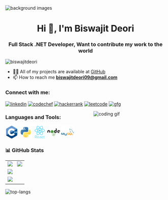 <img src="https://images.unsplash.com/photo-1566837945700-30057527ade0?ixlib=rb-1.2.1&ixid=MnwxMjA3fDB8MHxwaG90by1wYWdlfHx8fGVufDB8fHx8&auto=format&fit=crop&w=750&q=80" alt="background images" width="100%" height="400px"/>

<h1 align="center">Hi 👋, I'm Biswajit Deori</h1>
<h3 align="center">Full Stack .NET Developer, Want to contribute my work to the world</h3>

<p align="left"> <img src="https://komarev.com/ghpvc/?username=biswajitdeori&label=Profile%20views&color=0e75b6&style=flat" alt="biswajitdeori" /> </p>

- 👨‍💻 All of my projects are available at [GitHub](https://github.com/BiswajitDeori)
- 📫 How to reach me **biswajitdeori09@gmail.com**

<h3 align="left">Connect with me:</h3>
<p align="left">
<a href="https://linkedin.com/in/biswajit-deori-5266521b4" target="blank"><img align="center" src="https://raw.githubusercontent.com/rahuldkjain/github-profile-readme-generator/master/src/images/icons/Social/linked-in-alt.svg" alt="linkedin" height="30" width="40" /></a>
<a href="https://www.codechef.com/users/biswadeori" target="blank"><img align="center" src="https://cdn.jsdelivr.net/npm/simple-icons@3.1.0/icons/codechef.svg" alt="codechef" height="30" width="40" /></a>
<a href="https://www.hackerrank.com/biswajitdeori09" target="blank"><img align="center" src="https://raw.githubusercontent.com/rahuldkjain/github-profile-readme-generator/master/src/images/icons/Social/hackerrank.svg" alt="hackerrank" height="30" width="40" /></a>
<a href="https://leetcode.com/biswajitdeori09/" target="blank"><img align="center" src="https://raw.githubusercontent.com/rahuldkjain/github-profile-readme-generator/master/src/images/icons/Social/leet-code.svg" alt="leetcode" height="30" width="40" /></a>
<a href="https://auth.geeksforgeeks.org/user/biswajitdeori09/practice/" target="blank"><img align="center" src="https://raw.githubusercontent.com/rahuldkjain/github-profile-readme-generator/master/src/images/icons/Social/geeks-for-geeks.svg" alt="gfg" height="30" width="40" /></a>
</p>

<img align="right" src="https://media.giphy.com/media/f3iwJFOVOwuy7K6FFw/giphy.gif" width="45%" alt="coding gif"/>

<h3 align="left">Languages and Tools:</h3>
<p align="left">
  <img src="https://raw.githubusercontent.com/devicons/devicon/master/icons/cplusplus/cplusplus-original.svg" alt="cplusplus" width="40" height="40"/>
  <img src="https://raw.githubusercontent.com/devicons/devicon/master/icons/python/python-original.svg" alt="python" width="40" height="40"/>
  <img src="https://raw.githubusercontent.com/devicons/devicon/master/icons/react/react-original-wordmark.svg" alt="react" width="40" height="40"/>
  <img src="https://raw.githubusercontent.com/devicons/devicon/master/icons/nodejs/nodejs-original-wordmark.svg" alt="nodejs" width="40" height="40"/>
  <img src="https://raw.githubusercontent.com/devicons/devicon/master/icons/mysql/mysql-original-wordmark.svg" alt="mysql" width="40" height="40"/>
</p>

### 📊 GitHub Stats
<table>
  <tr>
    <td>
      <img src="https://github-readme-stats.vercel.app/api?username=BiswajitDeori&show_icons=true&theme=radical"/>
    </td>
    <td>
      <img src="https://github-readme-streak-stats.herokuapp.com/?user=BiswajitDeori&theme=radical"/>
    </td>
  </tr>
  <tr>
    <td colspan="2">
      <img src="https://github-profile-summary-cards.vercel.app/api/cards/stats?username=BiswajitDeori&theme=radical" />
    </td>
  </tr>
  <tr>
    <td colspan="2">
      <img src="https://github-profile-summary-cards.vercel.app/api/cards/repos-per-language?username=BiswajitDeori&theme=radical" />
    </td>
  </tr>
</table>

<p><img align="center" src="https://github-readme-stats.vercel.app/api/top-langs?username=BiswajitDeori&show_icons=true&locale=en&layout=compact&theme=radical" alt="top-langs" /></p>
